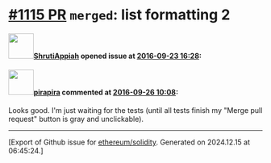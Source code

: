 # [\#1115 PR](https://github.com/ethereum/solidity/pull/1115) `merged`: list formatting 2

#### <img src="https://avatars.githubusercontent.com/u/4839253?u=1c089092c028424cb802bcdd8387c3c9ed4dad35&v=4" width="50">[ShrutiAppiah](https://github.com/ShrutiAppiah) opened issue at [2016-09-23 16:28](https://github.com/ethereum/solidity/pull/1115):



#### <img src="https://avatars.githubusercontent.com/u/44281?u=19789513178700ad73a6cf535a40fbbfdc1ad615&v=4" width="50">[pirapira](https://github.com/pirapira) commented at [2016-09-26 10:08](https://github.com/ethereum/solidity/pull/1115#issuecomment-249530680):

Looks good.  I'm just waiting for the tests (until all tests finish my "Merge pull request" button is gray and unclickable).


-------------------------------------------------------------------------------



[Export of Github issue for [ethereum/solidity](https://github.com/ethereum/solidity). Generated on 2024.12.15 at 06:45:24.]
